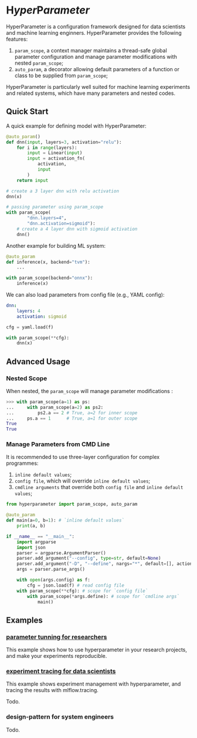 **H**_yper_**P**_arameter_
===========================

HyperParameter is a configuration framework designed for data scientists and machine learning enginners. HyperParameter provides the following features:

1. `param_scope`, a context manager maintains a thread-safe global parameter configuration and manage parameter modifications with nested `param_scope`;
2. `auto_param`, a decorator allowing default parameters of a function or class to be supplied from `param_scope`;

HyperParameter is particularly well suited for machine learning experiments and related systems, which have many parameters and nested codes.

Quick Start
-----------

A quick example for defining model with HyperParameter:

```python
@auto_param()
def dnn(input, layers=3, activation="relu"):
    for i in range(layers):
        input = Linear(input)
        input = activation_fn(
            activation,
            input
        )
    return input

# create a 3 layer dnn with relu activation
dnn(x)

# passing parameter using param_scope
with param_scope(
        "dnn.layers=4", 
        "dnn.activation=sigmoid"):
    # create a 4 layer dnn with sigmoid activation
    dnn()
```

Another example for building ML system:

```python
@auto_param
def inference(x, backend="tvm"):
    ...

with param_scope(backend="onnx"):
    inference(x)
```

We can also load parameters from config file (e.g., YAML config):

```YAML
dnn:
    layers: 4
    activation: sigmoid
```

```python
cfg = yaml.load(f)

with param_scope(**cfg):
    dnn(x)
```

Advanced Usage
--------------
### Nested Scope

When nested, the `param_scope` will manage parameter modifications :
``` python
>>> with param_scope(a=1) as ps:
...     with param_scope(a=2) as ps2:
...         ps2.a == 2 # True, a=2 for inner scope
...     ps.a == 1      # True, a=1 for outer scope
True
True

```

### Manage Parameters from CMD Line

It is recommended to use three-layer configuration for complex programmes:

1. `inline default values`;
2. `config file`, which will override `inline default values`;
3. `cmdline arguments` that override both `config file` and `inline default values`;

```python
from hyperparameter import param_scope, auto_param

@auto_param
def main(a=0, b=1): # `inline default values`
    print(a, b)

if __name__ == "__main__":
    import argparse
    import json
    parser = argparse.ArgumentParser()
    parser.add_argument("--config", type=str, default=None)
    parser.add_argument("-D", "--define", nargs="*", default=[], action="extend")
    args = parser.parse_args()

    with open(args.config) as f:
        cfg = json.load(f) # read config file
    with param_scope(**cfg): # scope for `config file`
        with param_scope(*args.define): # scope for `cmdline args`
            main()
```

Examples
--------

### [parameter tunning for researchers](examples/sparse_lr/README.md)

This example shows how to use hyperparameter in your research projects, and make your experiments reproducible.

### [experiment tracing for data scientists](examples/mnist/README.md)

This example shows experiment management with hyperparameter, and tracing the results with mlflow.tracing.

Todo.

### design-pattern for system engineers

Todo.
